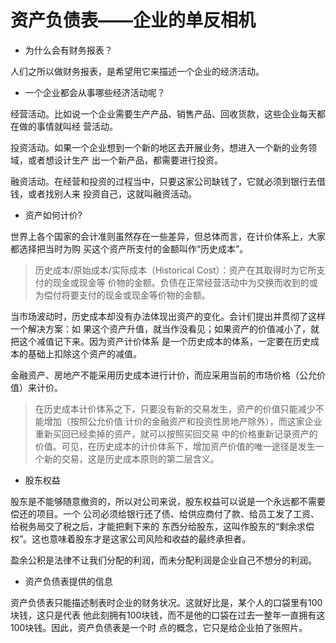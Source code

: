 # 资产负债表——企业的单反相机

- 为什么会有财务报表？

人们之所以做财务报表，是希望用它来描述一个企业的经济活动。

- 一个企业都会从事哪些经济活动呢？

经营活动。比如说一个企业需要生产产品、销售产品、回收货款，这些企业每天都在做的事情就叫经
营活动。

投资活动。如果一个企业想到一个新的地区去开展业务，想进入一个新的业务领域，或者想设计生产
出一个新产品，都需要进行投资。

融资活动。在经营和投资的过程当中，只要这家公司缺钱了，它就必须到银行去借钱，或者找别人来
投资自己，这就叫融资活动。

- 资产如何计价?

世界上各个国家的会计准则虽然存在一些差异，但总体而言，在计价体系上，大家都选择把当时为购
买这个资产所支付的金额叫作“历史成本”。

>历史成本/原始成本/实际成本（Historical Cost）：资产在其取得时为它所支付的现金或现金等
价物的金额。负债在正常经营活动中为交换而收到的或为偿付将要支付的现金或现金等价物的金额。

当市场波动时，历史成本却没有办法体现出资产的变化。会计们提出并贯彻了这样一个解决方案：如
果这个资产升值，就当作没看见；如果资产的价值减小了，就把这个减值记下来。因为资产计价体系
是一个历史成本的体系，一定要在历史成本的基础上扣除这个资产的减值。

金融资产、房地产不能采用历史成本进行计价，而应采用当前的市场价格（公允价值）来计价。

>在历史成本计价体系之下，只要没有新的交易发生，资产的价值只能减少不能增加（按照公允价值
计价的金融资产和投资性房地产除外），而这家企业重新买回已经卖掉的资产，就可以按照买回交易
中的价格重新记录资产的价值。可见，在历史成本的计价体系下，增加资产价值的唯一途径是发生一
个新的交易，这是历史成本原则的第二层含义。

- 股东权益

股东是不能够随意撤资的，所以对公司来说，股东权益可以说是一个永远都不需要偿还的项目。一个
公司必须给银行还了债、给供应商付了款、给员工发了工资、给税务局交了税之后，才能把剩下来的
东西分给股东，这叫作股东的“剩余求偿权”。这也意味着股东才是这家公司风险和收益的最终承担者。

盈余公积是法律不让我们分配的利润，而未分配利润是企业自己不想分的利润。

- 资产负债表提供的信息

资产负债表只能描述制表时企业的财务状况。这就好比是，某个人的口袋里有100块钱，这只是代表
他此刻拥有100块钱，而不是他的口袋在过去一整年一直拥有这100块钱。因此，资产负债表是一个时
点的概念，它只是给企业拍了张照片。
